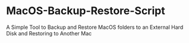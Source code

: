 # MacOS-Backup-Restore-Script
A Simple Tool to Backup and Restore MacOS folders to an External Hard Disk and Restoring to Another Mac
